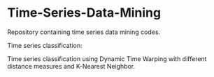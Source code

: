 # Time-Series-Data-Mining
Repository containing time series data mining codes.

Time series classification:

Time series classification using Dynamic Time Warping with different distance measures and K-Nearest Neighbor.
